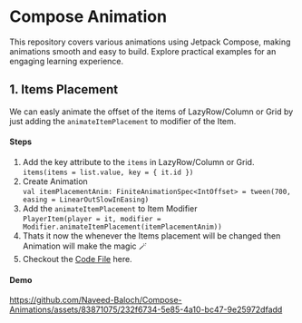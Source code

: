 # Compose Animation 
This repository covers various animations using Jetpack Compose, making animations smooth and easy to build. Explore practical examples for an engaging learning experience.

## 1. Items Placement  
We can easly animate the offset of the items of LazyRow/Column or Grid by just adding the `animateItemPlacement` to modifier of the Item. 
#### Steps 
1. Add the key attribute to the `items` in LazyRow/Column or Grid. <br>
   `items(items = list.value, key = { it.id })`
2. Create Animation <br>
   `val itemPlacementAnim: FiniteAnimationSpec<IntOffset> = tween(700, easing = LinearOutSlowInEasing)`
3. Add the `animateItemPlacement` to Item Modifier <br>
`PlayerItem(player = it, modifier = Modifier.animateItemPlacement(itemPlacementAnim))`
4. Thats it now the whenever the Items placement will be changed then Animation will make the magic 🪄 <br>
5. Checkout the [Code File](https://github.com/Naveed-Baloch/Compose-Animations/blob/cd46ff7599571a1cda144fd2bf0af6b9b277dc94/app/src/main/java/com/naveed/composeanimations/itemplacement/ItemPlacementComponents.kt) here. 
#### Demo 
https://github.com/Naveed-Baloch/Compose-Animations/assets/83871075/232f6734-5e85-4a10-bc47-9e25972dfadd


